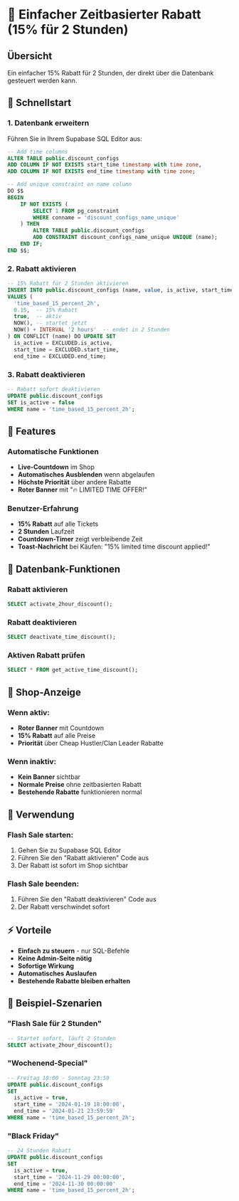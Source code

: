# 🎯 Einfacher Zeitbasierter Rabatt (15% für 2 Stunden)

## Übersicht
Ein einfacher 15% Rabatt für 2 Stunden, der direkt über die Datenbank gesteuert werden kann.

## 🚀 Schnellstart

### 1. Datenbank erweitern
Führen Sie in Ihrem Supabase SQL Editor aus:
```sql
-- Add time columns
ALTER TABLE public.discount_configs 
ADD COLUMN IF NOT EXISTS start_time timestamp with time zone,
ADD COLUMN IF NOT EXISTS end_time timestamp with time zone;

-- Add unique constraint on name column
DO $$ 
BEGIN
    IF NOT EXISTS (
        SELECT 1 FROM pg_constraint 
        WHERE conname = 'discount_configs_name_unique'
    ) THEN
        ALTER TABLE public.discount_configs 
        ADD CONSTRAINT discount_configs_name_unique UNIQUE (name);
    END IF;
END $$;
```

### 2. Rabatt aktivieren
```sql
-- 15% Rabatt für 2 Stunden aktivieren
INSERT INTO public.discount_configs (name, value, is_active, start_time, end_time) 
VALUES (
  'time_based_15_percent_2h',
  0.15,  -- 15% Rabatt
  true,  -- aktiv
  NOW(), -- startet jetzt
  NOW() + INTERVAL '2 hours'  -- endet in 2 Stunden
) ON CONFLICT (name) DO UPDATE SET
  is_active = EXCLUDED.is_active,
  start_time = EXCLUDED.start_time,
  end_time = EXCLUDED.end_time;
```

### 3. Rabatt deaktivieren
```sql
-- Rabatt sofort deaktivieren
UPDATE public.discount_configs 
SET is_active = false
WHERE name = 'time_based_15_percent_2h';
```

## 🎨 Features

### Automatische Funktionen
- **Live-Countdown** im Shop
- **Automatisches Ausblenden** wenn abgelaufen
- **Höchste Priorität** über andere Rabatte
- **Roter Banner** mit "🔥 LIMITED TIME OFFER!"

### Benutzer-Erfahrung
- **15% Rabatt** auf alle Tickets
- **2 Stunden** Laufzeit
- **Countdown-Timer** zeigt verbleibende Zeit
- **Toast-Nachricht** bei Käufen: "15% limited time discount applied!"

## 🔧 Datenbank-Funktionen

### Rabatt aktivieren
```sql
SELECT activate_2hour_discount();
```

### Rabatt deaktivieren
```sql
SELECT deactivate_time_discount();
```

### Aktiven Rabatt prüfen
```sql
SELECT * FROM get_active_time_discount();
```

## 📱 Shop-Anzeige

### Wenn aktiv:
- **Roter Banner** mit Countdown
- **15% Rabatt** auf alle Preise
- **Priorität** über Cheap Hustler/Clan Leader Rabatte

### Wenn inaktiv:
- **Kein Banner** sichtbar
- **Normale Preise** ohne zeitbasierten Rabatt
- **Bestehende Rabatte** funktionieren normal

## 🎯 Verwendung

### Flash Sale starten:
1. Gehen Sie zu Supabase SQL Editor
2. Führen Sie den "Rabatt aktivieren" Code aus
3. Der Rabatt ist sofort im Shop sichtbar

### Flash Sale beenden:
1. Führen Sie den "Rabatt deaktivieren" Code aus
2. Der Rabatt verschwindet sofort

## ⚡ Vorteile

- **Einfach zu steuern** - nur SQL-Befehle
- **Keine Admin-Seite nötig**
- **Sofortige Wirkung**
- **Automatisches Auslaufen**
- **Bestehende Rabatte bleiben erhalten**

## 🔮 Beispiel-Szenarien

### "Flash Sale für 2 Stunden"
```sql
-- Startet sofort, läuft 2 Stunden
SELECT activate_2hour_discount();
```

### "Wochenend-Special"
```sql
-- Freitag 18:00 - Sonntag 23:59
UPDATE public.discount_configs 
SET 
  is_active = true,
  start_time = '2024-01-19 18:00:00',
  end_time = '2024-01-21 23:59:59'
WHERE name = 'time_based_15_percent_2h';
```

### "Black Friday"
```sql
-- 24 Stunden Rabatt
UPDATE public.discount_configs 
SET 
  is_active = true,
  start_time = '2024-11-29 00:00:00',
  end_time = '2024-11-30 00:00:00'
WHERE name = 'time_based_15_percent_2h';
``` 